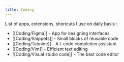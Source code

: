```yaml
---
title: Coding
---
```


List of apps, extensions, shortcuts I use on daily basis :
- [[Coding/Figma]] -  App for designing interfaces
- [[Coding/Snippets]] - Small blocks of reusable code
- [[Coding/Tabnine]] - A.I. code completion assistant
- [[Coding/Vim]] - Efficient text editing
- [[Coding/Visual studio code]] - The best code editor

